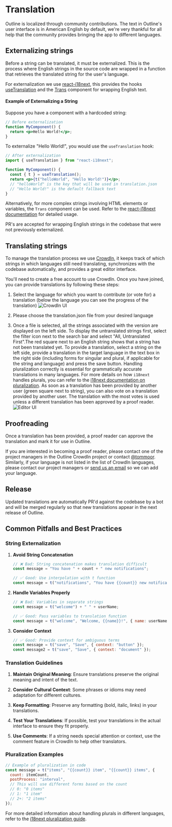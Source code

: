 # Translation

Outline is localized through community contributions. The text in Outline's user interface is in American English by default, we're very thankful for all help that the community provides bringing the app to different languages. 

## Externalizing strings

Before a string can be translated, it must be externalized. This is the process where English strings in the source code are wrapped in a function that retrieves the translated string for the user's language.

For externalization we use [react-i18next](https://react.i18next.com/), this provides the hooks [useTranslation](https://react.i18next.com/latest/usetranslation-hook) and the [Trans](https://react.i18next.com/latest/trans-component) component for wrapping English text.

#### Example of Externalizing a String

Suppose you have a component with a hardcoded string:

```jsx
// Before externalization
function MyComponent() {
  return <p>Hello World!</p>;
}
```

To externalize "Hello World!", you would use the `useTranslation` hook:

```jsx
// After externalization
import { useTranslation } from "react-i18next";

function MyComponent() {
  const { t } = useTranslation();
  return <p>{t("helloWorld", "Hello World!")}</p>;
  // "helloWorld" is the key that will be used in translation.json
  // "Hello World!" is the default fallback text
}
```

Alternatively, for more complex strings involving HTML elements or variables, the `Trans` component can be used. Refer to the [react-i18next documentation](https://react.i18next.com/latest/trans-component) for detailed usage.

PR's are accepted for wrapping English strings in the codebase that were not previously externalized.

## Translating strings

To manage the translation process we use [CrowdIn](https://translate.getoutline.com/), it keeps track of which strings in which languages still need translating, synchronizes with the codebase automatically, and provides a great editor interface.

You'll need to create a free account to use CrowdIn. Once you have joined, you can provide translations by following these steps:

1. Select the language for which you want to contribute (or vote for) a translation (below the language you can see the progress of the translation)
![CrowdIn UI](https://i.imgur.com/AkbDY60.png)

2. Please choose the translation.json file from your desired language

3. Once a file is selected, all the strings associated with the version are displayed on the left side. To display the untranslated strings first, select the filter icon next to the search bar and select "All, Untranslated First".The red square next to an English string shows that a string has not been translated yet. To provide a translation, select a string on the left side, provide a translation in the target language in the text box in the right side (including forms for singular and plural, if applicable for the string and language) and press the save button. Handling pluralization correctly is essential for grammatically accurate translations in many languages. For more details on how `i18next` handles plurals, you can refer to the [i18next documentation on pluralization](https://www.i18next.com/translation-function/plurals). As soon as a translation has been provided by another user (green square next to string), you can also vote on a translation provided by another user. The translation with the most votes is used unless a different translation has been approved by a proof reader. ![Editor UI](https://i.imgur.com/pldZCRs.png)

## Proofreading

Once a translation has been provided, a proof reader can approve the translation and mark it for use in Outline.

If you are interested in becoming a proof reader, please contact one of the project managers in the Outline CrowdIn project or contact [@tommoor](https://github.com/tommoor). Similarly, if your language is not listed in the list of CrowdIn languages, please contact our project managers or [send us an email](https://www.getoutline.com/contact) so we can add your language.

## Release

Updated translations are automatically PR'd against the codebase by a bot and will be merged regularly so that new translations appear in the next release of Outline.

## Common Pitfalls and Best Practices

### String Externalization

1. **Avoid String Concatenation**
   ```jsx
   // ❌ Bad: String concatenation makes translation difficult
   const message = "You have " + count + " new notifications";
   
   // ✅ Good: Use interpolation with t function
   const message = t("notifications", "You have {{count}} new notifications", { count });
   ```

2. **Handle Variables Properly**
   ```jsx
   // ❌ Bad: Variables in separate strings
   const message = t("welcome") + " " + userName;
   
   // ✅ Good: Pass variables to translation function
   const message = t("welcome", "Welcome, {{name}}!", { name: userName });
   ```

3. **Consider Context**
   ```jsx
   // ✅ Good: Provide context for ambiguous terms
   const message = t("save", "Save", { context: "button" });
   const message2 = t("save", "Save", { context: "document" });
   ```

### Translation Guidelines

1. **Maintain Original Meaning**: Ensure translations preserve the original meaning and intent of the text.

2. **Consider Cultural Context**: Some phrases or idioms may need adaptation for different cultures.

3. **Keep Formatting**: Preserve any formatting (bold, italic, links) in your translations.

4. **Test Your Translations**: If possible, test your translations in the actual interface to ensure they fit properly.

5. **Use Comments**: If a string needs special attention or context, use the comment feature in CrowdIn to help other translators.

### Pluralization Examples

```jsx
// Example of pluralization in code
const message = t("items", "{{count}} item", "{{count}} items", {
  count: itemCount,
  postProcess: "interval",
  // This will use different forms based on the count
  // 0: "0 items"
  // 1: "1 item"
  // 2+: "2 items"
});
```

For more detailed information about handling plurals in different languages, refer to the [i18next pluralization guide](https://www.i18next.com/translation-function/plurals).